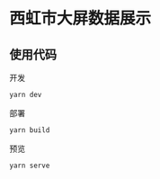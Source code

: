 # 西虹市大屏数据展示

## 使用代码

开发

```bash
yarn dev
```

部署

```bash
yarn build
```

预览

```bash
yarn serve
```
